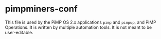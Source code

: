 # pimpminers-conf

This file is used by the PiMP OS 2.x applications `pimp` and `pimpup`, and PiMP Operations.
It is written by multiple automation tools. It is not meant to be user-editable.


